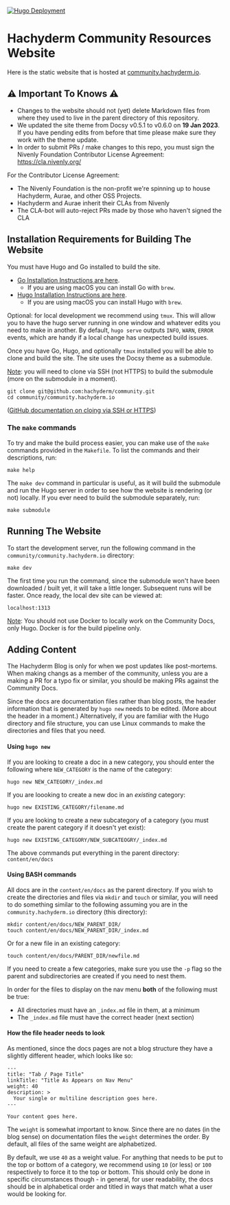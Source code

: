 [![Hugo Deployment](https://github.com/hachyderm/community/actions/workflows/publish.yml/badge.svg?branch=main)](https://github.com/hachyderm/community/actions/workflows/publish.yml)

# Hachyderm Community Resources Website

Here is the static website that is hosted at [community.hachyderm.io](https://community.hachyderm.io).

## ⚠️ Important To Knows ⚠️

- Changes to the website should not (yet) delete Markdown files from where they used to live in the
  parent directory of this repository.
- We updated the site theme from Docsy v0.5.1 to v0.6.0 on **19 Jan 2023**. If you have
  pending edits from before that time please make sure they work with the theme update.
- In order to submit PRs / make changes to this repo, you must sign the Nivenly Foundation Contributor License Agreement:<br />
  https://cla.nivenly.org/

For the Contributor License Agreement:
* The Nivenly Foundation is the non-profit we're spinning up to house Hachyderm, Aurae, and other OSS Projects.
* Hachyderm and Aurae inherit their CLAs from Nivenly
* The CLA-bot will auto-reject PRs made by those who haven't signed the CLA

## Installation Requirements for Building The Website

You must have Hugo and Go installed to build the site. 

- [Go Installation Instructions are here](https://go.dev/doc/install). 
    - If you are using macOS you can install Go with `brew`.
- [Hugo Installation Instructions are here](https://gohugo.io/installation/).
    - If you are using macOS you can install Hugo with `brew`.

Optional: for local development we recommend using `tmux`. This will allow you to have the hugo server running
in one window and whatever edits you need to make in another. By default, `hugo serve` outputs `INFO`, `WARN`,
`ERROR` events, which are handy if a local change has unexpected build issues.

Once you have Go, Hugo, and optionally `tmux` installed you will be able to clone and build
the site. The site uses the Docsy theme as a submodule.

<u>Note</u>: you will need to clone via SSH
(not HTTPS) to build the submodule (more on the submodule in a moment).

```
git clone git@github.com:hachyderm/community.git
cd community/community.hachyderm.io
```

([GitHub documentation on cloing via SSH or HTTPS](https://docs.github.com/en/get-started/getting-started-with-git/managing-remote-repositories#switching-remote-urls-from-https-to-ssh))

### The `make` commands

To try and make the build process easier, you can make use of the `make` commands provided
in the `Makefile`. To list the commands and their descriptions, run:

```
make help
```

The `make dev` command in particular is useful, as it will build the submodule and run the Hugo
server in order to see how the website is rendering (or not) locally. If you ever need to build
the submodule separately, run:

```
make submodule
```

## Running The Website

To start the development server, run the following command in the `community/community.hachyderm.io` directory: 

```
make dev
```

The first time you run the command, since the submodule won't have been
downloaded / built yet, it will take a little longer. Subsequent runs will
be faster. Once ready, the local dev site can be viewed at:

```
localhost:1313
```

<u>Note</u>: You should not use Docker to locally work on the Community Docs,
only Hugo. Docker is for the build pipeline only.

## Adding Content

The Hachyderm Blog is only for when we post updates like post-mortems.
When making changs as a member of the community, unless you are a making
a PR for a typo fix or similar, you should be making PRs against the
Community Docs.

Since the docs are documentation files rather than blog posts, the
header information that is generated by `hugo new` needs to be edited.
(More about the header in a moment.)
Alternatively, if you are familiar with the Hugo directory and file
structure, you can use Linux commands to make the directories and
files that you need.

#### Using `hugo new`

If you are looking to create a doc in a new category, you should
enter the following where `NEW_CATEGORY` is the name of the category:

```
hugo new NEW_CATEGORY/_index.md
```

If you are loooking to create a new doc in an _existing_ category:

```
hugo new EXISTING_CATEGORY/filename.md
```

If you are looking to create a new subcategory of a category (you must create
the parent category if it doesn't yet exist):

```
hugo new EXISTING_CATEGORY/NEW_SUBCATEOGRY/_index.md
```

The above commands put everything in the parent directory: `content/en/docs`

#### Using BASH commands

All docs are in the `content/en/docs` as the parent directory. If you wish
to create the directories and files via `mkdir` and `touch` or similar, 
you will need to do something similar to the following assuming you are in
the `community.hachyderm.io` directory (this directory):

```
mkdir content/en/docs/NEW_PARENT_DIR/
touch content/en/docs/NEW_PARENT_DIR/_index.md
```

Or for a new file in an existing category:

```
touch content/en/docs/PARENT_DIR/newfile.md
```

If you need to create a few categories, make sure you use the `-p` flag
so the parent and subdirectories are created if you need to nest them.

In order for the files to display on the nav menu **both** of the following must be true:

- All directories must have an `_index.md` file in them, at a minimum
- The `_index.md` file must have the correct header (next section)

#### How the file header needs to look

As mentioned, since the docs pages are not a blog structure they
have a slightly different header, which looks like so:

```
---
title: "Tab / Page Title"
linkTitle: "Title As Appears on Nav Menu"
weight: 40
description: >
  Your single or multiline description goes here.
---

Your content goes here.
```

The `weight` is somewhat important to know. Since there are no dates
(in the blog sense) on documentation files the `weight` determines the
order. By default, all files of the same weight are alphabetized.

By default, we use `40` as a weight value. For anything that needs
to be put to the top or bottom of a category, we recommend using
`10` (or less) or `100` respectively to force it to the top or bottom.
This should only be done in specific circumstances though - in general,
for user readability, the docs should be in alphabetical order
and titled in ways that match what a user would be looking for.
